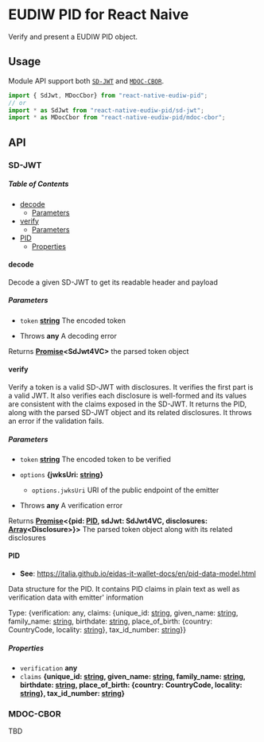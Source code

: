 # EUDIW PID for React Naive

Verify and present a EUDIW PID object.

## Usage

Module API support both [`SD-JWT`](https://italia.github.io/eidas-it-wallet-docs/en/pid-data-model.html#id1) and [`MDOC-CBOR`](https://italia.github.io/eidas-it-wallet-docs/en/pid-data-model.html#mdoc-cbor).

```ts
import { SdJwt, MDocCbor} from "react-native-eudiw-pid";
// or
import * as SdJwt from "react-native-eudiw-pid/sd-jwt";
import * as MDocCbor from "react-native-eudiw-pid/mdoc-cbor";
```

## API

### SD-JWT

<!-- Generated by documentation.js. Update this documentation by updating the source code. -->

##### Table of Contents

*   [decode](#decode)
    *   [Parameters](#parameters)
*   [verify](#verify)
    *   [Parameters](#parameters-1)
*   [PID](#pid)
    *   [Properties](#properties)

#### decode

Decode a given SD-JWT to get its readable header and payload

##### Parameters

*   `token` **[string](https://developer.mozilla.org/docs/Web/JavaScript/Reference/Global_Objects/String)** The encoded token

<!---->

*   Throws **any** A decoding error

Returns **[Promise](https://developer.mozilla.org/docs/Web/JavaScript/Reference/Global_Objects/Promise)\<SdJwt4VC>** the parsed token object

#### verify

Verify a token is a valid SD-JWT with disclosures.
It verifies the first part is a valid JWT.
It also verifies each disclosure is well-formed and its values are consistent
with the claims exposed in the SD-JWT.
It returns the PID, along with the parsed SD-JWT object and its related disclosures.
It throws an error if the validation fails.

##### Parameters

*   `token` **[string](https://developer.mozilla.org/docs/Web/JavaScript/Reference/Global_Objects/String)** The encoded token to be verified
*   `options` **{jwksUri: [string](https://developer.mozilla.org/docs/Web/JavaScript/Reference/Global_Objects/String)}**&#x20;

    *   `options.jwksUri`  URI of the public endpoint of the emitter

<!---->

*   Throws **any** A verification error

Returns **[Promise](https://developer.mozilla.org/docs/Web/JavaScript/Reference/Global_Objects/Promise)<{pid: [PID](#pid), sdJwt: SdJwt4VC, disclosures: [Array](https://developer.mozilla.org/docs/Web/JavaScript/Reference/Global_Objects/Array)\<Disclosure>}>** The parsed token object along with its related disclosures

#### PID

*   **See**: <https://italia.github.io/eidas-it-wallet-docs/en/pid-data-model.html>

Data structure for the PID.
It contains PID claims in plain text as well as verification data with emitter' information

Type: {verification: any, claims: {unique\_id: [string](https://developer.mozilla.org/docs/Web/JavaScript/Reference/Global_Objects/String), given\_name: [string](https://developer.mozilla.org/docs/Web/JavaScript/Reference/Global_Objects/String), family\_name: [string](https://developer.mozilla.org/docs/Web/JavaScript/Reference/Global_Objects/String), birthdate: [string](https://developer.mozilla.org/docs/Web/JavaScript/Reference/Global_Objects/String), place\_of\_birth: {country: CountryCode, locality: [string](https://developer.mozilla.org/docs/Web/JavaScript/Reference/Global_Objects/String)}, tax\_id\_number: [string](https://developer.mozilla.org/docs/Web/JavaScript/Reference/Global_Objects/String)}}

##### Properties

*   `verification` **any**&#x20;
*   `claims` **{unique\_id: [string](https://developer.mozilla.org/docs/Web/JavaScript/Reference/Global_Objects/String), given\_name: [string](https://developer.mozilla.org/docs/Web/JavaScript/Reference/Global_Objects/String), family\_name: [string](https://developer.mozilla.org/docs/Web/JavaScript/Reference/Global_Objects/String), birthdate: [string](https://developer.mozilla.org/docs/Web/JavaScript/Reference/Global_Objects/String), place\_of\_birth: {country: CountryCode, locality: [string](https://developer.mozilla.org/docs/Web/JavaScript/Reference/Global_Objects/String)}, tax\_id\_number: [string](https://developer.mozilla.org/docs/Web/JavaScript/Reference/Global_Objects/String)}**&#x20;

### MDOC-CBOR

TBD
